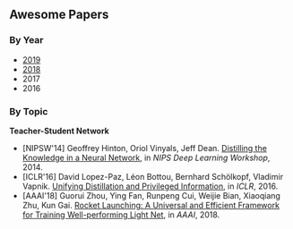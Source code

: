 ## Awesome Papers

### By Year

+ [2019](./2019.md)
+ [2018](./2018.md)
+ 2017
+ 2016

### By Topic

**Teacher-Student Network**
+ [NIPSW'14] Geoffrey Hinton, Oriol Vinyals, Jeff Dean. [Distilling the Knowledge in a Neural Network](https://arxiv.org/pdf/1503.02531), in *NIPS Deep Learning Workshop*, 2014.
+ [ICLR'16] David Lopez-Paz, Léon Bottou, Bernhard Schölkopf, Vladimir Vapnik. [Unifying Distillation and Privileged Information](https://arxiv.org/pdf/1511.03643.pdf), in *ICLR*, 2016.
+ [AAAI'18] Guorui Zhou, Ying Fan, Runpeng Cui, Weijie Bian, Xiaoqiang Zhu, Kun Gai. [Rocket Launching: A Universal and Efficient Framework for Training Well-performing Light Net](https://arxiv.org/pdf/1708.04106), in *AAAI*, 2018.

